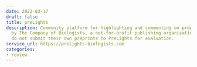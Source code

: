 ```yaml
---
date: 2022-03-17
draft: false
title: preLights
description: Community platform for highlighting and commenting on preprints. Run
  by The Company of Biologists, a not-for-profit publishing organization. Authors
  do not submit their own preprints to PreLights for evaluation.
service_url: https://prelights.biologists.com
categories:
- review
---
```



